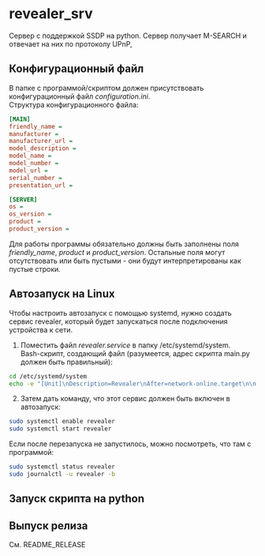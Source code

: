 # revealer_srv

Сервер c поддержкой SSDP на python. Сервер получает M-SEARCH и отвечает на них по протоколу UPnP,

## Конфигурационный файл

В папке с программой/скриптом должен присутствовать конфигурационный файл *configuration.ini*. \
Структура конфигурационного файла:


```ini
[MAIN]
friendly_name =
manufacturer =
manufacturer_url =
model_description =
model_name =
model_number =
model_url =
serial_number =
presentation_url =

[SERVER]
os =
os_version =
product =
product_version =
```

Для работы программы обязательно должны быть заполнены поля *friendly_name*, *product* и *product_version*. Остальные поля могут отсутствовать или быть пустыми - они будут интерпретированы как пустые строки.

## Автозапуск на Linux

Чтобы настроить автозапуск с помощью systemd, нужно создать сервис revealer, который будет запускаться после подключения устройства к сети.

1. Поместить файл *revealer.service* в папку /etc/systemd/system. \
Bash-скрипт, создающий файл (разумеется, адрес скрипта main.py должен быть правильный):
```bash
cd /etc/systemd/system
echo -e "[Unit]\nDescription=Revealer\nAfter=network-online.target\n\n[Service]\nExecStart=/usr/bin/python3 /home/eyepoint/Develop/server/main.py\n\n[Install]\nWantedBy=multi-user.target" > revealer.service
```


2. Затем дать команду, что этот сервис должен быть включен в автозапуск:

```bash
sudo systemctl enable revealer
sudo systemctl start revealer
```

Если после перезапуска не запустилось, можно посмотреть, что там с программой:
```bash
sudo systemctl status revealer
sudo journalctl -u revealer -b
```


## Запуск скрипта на python


## Выпуск релиза
См. README_RELEASE